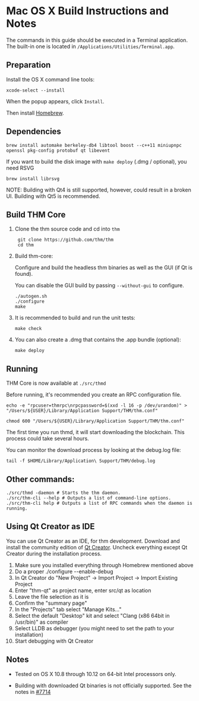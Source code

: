 Mac OS X Build Instructions and Notes
====================================
The commands in this guide should be executed in a Terminal application.
The built-in one is located in `/Applications/Utilities/Terminal.app`.

Preparation
-----------
Install the OS X command line tools:

`xcode-select --install`

When the popup appears, click `Install`.

Then install [Homebrew](https://brew.sh).

Dependencies
----------------------

    brew install automake berkeley-db4 libtool boost --c++11 miniupnpc openssl pkg-config protobuf qt libevent

If you want to build the disk image with `make deploy` (.dmg / optional), you need RSVG

    brew install librsvg

NOTE: Building with Qt4 is still supported, however, could result in a broken UI. Building with Qt5 is recommended.

Build THM Core
------------------------

1. Clone the thm source code and cd into `thm`

        git clone https://github.com/thm/thm
        cd thm

2.  Build thm-core:

    Configure and build the headless thm binaries as well as the GUI (if Qt is found).

    You can disable the GUI build by passing `--without-gui` to configure.

        ./autogen.sh
        ./configure
        make

3.  It is recommended to build and run the unit tests:

        make check

4.  You can also create a .dmg that contains the .app bundle (optional):

        make deploy

Running
-------

THM Core is now available at `./src/thmd`

Before running, it's recommended you create an RPC configuration file.

    echo -e "rpcuser=thmrpc\nrpcpassword=$(xxd -l 16 -p /dev/urandom)" > "/Users/${USER}/Library/Application Support/THM/thm.conf"

    chmod 600 "/Users/${USER}/Library/Application Support/THM/thm.conf"

The first time you run thmd, it will start downloading the blockchain. This process could take several hours.

You can monitor the download process by looking at the debug.log file:

    tail -f $HOME/Library/Application\ Support/THM/debug.log

Other commands:
-------

    ./src/thmd -daemon # Starts the thm daemon.
    ./src/thm-cli --help # Outputs a list of command-line options.
    ./src/thm-cli help # Outputs a list of RPC commands when the daemon is running.

Using Qt Creator as IDE
------------------------
You can use Qt Creator as an IDE, for thm development.
Download and install the community edition of [Qt Creator](https://www.qt.io/download/).
Uncheck everything except Qt Creator during the installation process.

1. Make sure you installed everything through Homebrew mentioned above
2. Do a proper ./configure --enable-debug
3. In Qt Creator do "New Project" -> Import Project -> Import Existing Project
4. Enter "thm-qt" as project name, enter src/qt as location
5. Leave the file selection as it is
6. Confirm the "summary page"
7. In the "Projects" tab select "Manage Kits..."
8. Select the default "Desktop" kit and select "Clang (x86 64bit in /usr/bin)" as compiler
9. Select LLDB as debugger (you might need to set the path to your installation)
10. Start debugging with Qt Creator

Notes
-----

* Tested on OS X 10.8 through 10.12 on 64-bit Intel processors only.

* Building with downloaded Qt binaries is not officially supported. See the notes in [#7714](https://github.com/thm/thm/issues/7714)
